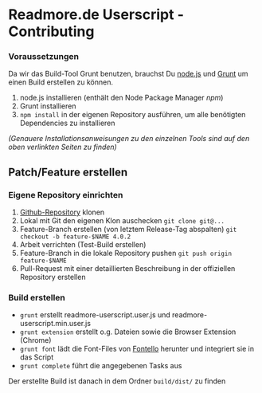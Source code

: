 # Readmore.de Userscript - Contributing

### Voraussetzungen

Da wir das Build-Tool Grunt benutzen, brauchst Du [node.js](http://nodejs.org/) und
[Grunt](http://gruntjs.com/getting-started) um einen Build erstellen zu können.

1. node.js installieren (enthält den Node Package Manager _npm_)
2. Grunt installieren
3. ```npm install``` in der eigenen Repository ausführen, um alle benötigten Dependencies zu installieren

_(Genauere Installationsanweisungen zu den einzelnen Tools sind auf den oben verlinkten Seiten zu finden)_

## Patch/Feature erstellen
### Eigene Repository einrichten
1. [Github-Repository](https://github.com/thextor/readmore-userscript) klonen
2. Lokal mit Git den eigenen Klon auschecken ```git clone git@...```
3. Feature-Branch erstellen (von letztem Release-Tag abspalten) ```git checkout -b feature-$NAME 4.0.2```
4. Arbeit verrichten (Test-Build erstellen)
5. Feature-Branch in die lokale Repository pushen ```git push origin feature-$NAME```
6. Pull-Request mit einer detaillierten Beschreibung in der offiziellen Repository erstellen

### Build erstellen

* ```grunt``` erstellt readmore-userscript.user.js und readmore-userscript.min.user.js
* ```grunt extension``` erstellt o.g. Dateien sowie die Browser Extension (Chrome)
* ```grunt font``` lädt die Font-Files von [Fontello](http://fontello.com/) herunter und integriert sie in das Script
* ```grunt complete``` führt die angegebenen Tasks aus

Der erstellte Build ist danach in dem Ordner ```build/dist/``` zu finden
